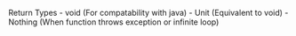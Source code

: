 Return Types
	- void (For compatability with java)
	- Unit (Equivalent to void)
	- Nothing (When function throws exception or infinite loop)
